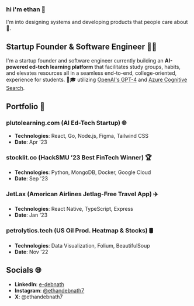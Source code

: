 ### hi i'm ethan 👋
I'm into designing systems and developing products that people care about 💖.


<!--
**EthanDebnath/EthanDebnath** is a ✨ _special_ ✨ repository because its `README.md` (this file) appears on your GitHub profile.

Here are some ideas to get you started:

- 🔭 I’m currently working on ...
- 🌱 I’m currently learning ...
- 👯 I’m looking to collaborate on ...
- 🤔 I’m looking for help with ...
- 💬 Ask me about ...
- 📫 How to reach me: ...
- 😄 Pronouns: ...
- ⚡ Fun fact: ...
-->

## Startup Founder & Software Engineer 👨‍💻

I'm a startup founder and software engineer currently building an **AI-powered ed-tech learning platform** that facilitates study groups, habits, and elevates resources all in a seamless end-to-end, college-oriented, experience for students. 🤖🎓 utilizing [OpenAI's GPT-4](https://openai.com) and [Azure Cognitive Search](https://azure.microsoft.com/en-us/services/search/).

## Portfolio 📁

### plutolearning.com (AI Ed-Tech Startup) 🌐
- **Technologies**: React, Go, Node.js, Figma, Tailwind CSS
- **Date**: Apr '23

### stocklit.co (HackSMU ’23 Best FinTech Winner) 🏆
- **Technologies**: Python, MongoDB, Docker, Google Cloud
- **Date**: Sep '23

### JetLax (American Airlines Jetlag-Free Travel App) ✈️
- **Technologies**: React Native, TypeScript, Express
- **Date**: Jan '23

### petrolytics.tech (US Oil Prod. Heatmap & Stocks) 🛢️
- **Technologies**: Data Visualization, Folium, BeautifulSoup
- **Date**: Nov '22


## Socials 🌐

- **LinkedIn**: [e-debnath](https://www.linkedin.com/in/e-debnath/)
- **Instagram**: [@ethandebnath7](https://instagram.com/ethandebnath7)
- **X**: @ethandebnath7
